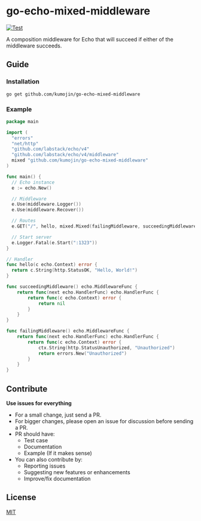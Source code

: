 # go-echo-mixed-middleware

[![Test](https://github.com/kumojin/go-echo-mixed-middleware/actions/workflows/go.yaml/badge.svg?branch=main)](https://github.com/kumojin/go-echo-mixed-middleware/actions/workflows/go.yaml)

A composition middleware for Echo that will succeed if either of the middleware succeeds.

## Guide
### Installation

```
go get github.com/kumojin/go-echo-mixed-middleware
```

### Example
```go
package main

import (
  "errors"
  "net/http"
  "github.com/labstack/echo/v4"
  "github.com/labstack/echo/v4/middleware"
  mixed "github.com/kumojin/go-echo-mixed-middleware"
)

func main() {
  // Echo instance
  e := echo.New()

  // Middleware
  e.Use(middleware.Logger())
  e.Use(middleware.Recover())

  // Routes
  e.GET("/", hello, mixed.Mixed(failingMiddleware, succeedingMiddleware))

  // Start server
  e.Logger.Fatal(e.Start(":1323"))
}

// Handler
func hello(c echo.Context) error {
  return c.String(http.StatusOK, "Hello, World!")
}

func succeedingMiddleware() echo.MiddlewareFunc {
	return func(next echo.HandlerFunc) echo.HandlerFunc {
		return func(c echo.Context) error {
			return nil
		}
	}
}

func failingMiddleware() echo.MiddlewareFunc {
	return func(next echo.HandlerFunc) echo.HandlerFunc {
		return func(c echo.Context) error {
            ctx.String(http.StatusUnauthorized, "Unauthorized")
			return errors.New("Unauthorized")
		}
	}
}
```

## Contribute

**Use issues for everything**

- For a small change, just send a PR.
- For bigger changes, please open an issue for discussion before sending a PR.
- PR should have:
  - Test case
  - Documentation
  - Example (If it makes sense)
- You can also contribute by:
  - Reporting issues
  - Suggesting new features or enhancements
  - Improve/fix documentation

## License

[MIT](https://github.com/kumojin/go-echo-mixed-middleware/blob/main/LICENSE)
